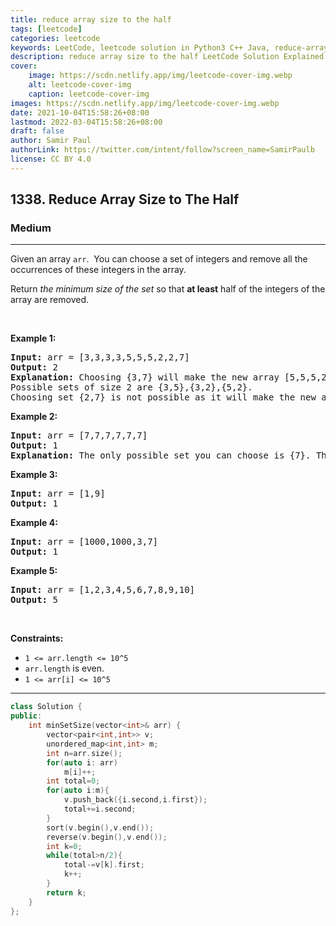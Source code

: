 ```yaml
---
title: reduce array size to the half
tags: [leetcode]
categories: leetcode
keywords: LeetCode, leetcode solution in Python3 C++ Java, reduce-array-size-to-the-half solution
description: reduce array size to the half LeetCode Solution Explained
cover:
    image: https://scdn.netlify.app/img/leetcode-cover-img.webp
    alt: leetcode-cover-img
    caption: leetcode-cover-img
images: https://scdn.netlify.app/img/leetcode-cover-img.webp
date: 2021-10-04T15:58:26+08:00
lastmod: 2022-03-04T15:58:26+08:00
draft: false
author: Samir Paul
authorLink: https://twitter.com/intent/follow?screen_name=SamirPaulb
license: CC BY 4.0
---
```



<h2>1338. Reduce Array Size to The Half</h2><h3>Medium</h3><hr><div><p>Given an array <code>arr</code>.&nbsp; You can choose a set of integers and remove all the occurrences of these integers in the array.</p>

<p>Return <em>the minimum size of the set</em> so that <strong>at least</strong> half of the integers of the array are removed.</p>

<p>&nbsp;</p>
<p><strong>Example 1:</strong></p>

<pre><strong>Input:</strong> arr = [3,3,3,3,5,5,5,2,2,7]
<strong>Output:</strong> 2
<strong>Explanation:</strong> Choosing {3,7} will make the new array [5,5,5,2,2] which has size 5 (i.e equal to half of the size of the old array).
Possible sets of size 2 are {3,5},{3,2},{5,2}.
Choosing set {2,7} is not possible as it will make the new array [3,3,3,3,5,5,5] which has size greater than half of the size of the old array.
</pre>

<p><strong>Example 2:</strong></p>

<pre><strong>Input:</strong> arr = [7,7,7,7,7,7]
<strong>Output:</strong> 1
<strong>Explanation:</strong> The only possible set you can choose is {7}. This will make the new array empty.
</pre>

<p><strong>Example 3:</strong></p>

<pre><strong>Input:</strong> arr = [1,9]
<strong>Output:</strong> 1
</pre>

<p><strong>Example 4:</strong></p>

<pre><strong>Input:</strong> arr = [1000,1000,3,7]
<strong>Output:</strong> 1
</pre>

<p><strong>Example 5:</strong></p>

<pre><strong>Input:</strong> arr = [1,2,3,4,5,6,7,8,9,10]
<strong>Output:</strong> 5
</pre>

<p>&nbsp;</p>
<p><strong>Constraints:</strong></p>

<ul>
	<li><code>1 &lt;= arr.length &lt;= 10^5</code></li>
	<li><code>arr.length</code> is even.</li>
	<li><code>1 &lt;= arr[i] &lt;= 10^5</code></li>
</ul></div>

---




```cpp
class Solution {
public:
    int minSetSize(vector<int>& arr) {
        vector<pair<int,int>> v;
        unordered_map<int,int> m;
        int n=arr.size();
        for(auto i: arr)
            m[i]++;
        int total=0;
        for(auto i:m){
            v.push_back({i.second,i.first});
            total+=i.second;
        }
        sort(v.begin(),v.end());
        reverse(v.begin(),v.end());
        int k=0;
        while(total>n/2){
            total-=v[k].first;
            k++;
        }
        return k;
    }
};
```
